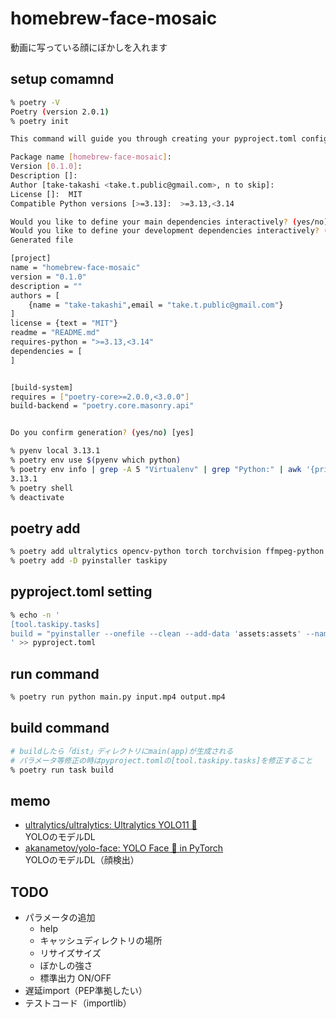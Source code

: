 # homebrew-face-mosaic

動画に写っている顔にぼかしを入れます

## setup comamnd

```bash
% poetry -V
Poetry (version 2.0.1)
% poetry init

This command will guide you through creating your pyproject.toml config.

Package name [homebrew-face-mosaic]:  
Version [0.1.0]:  
Description []:  
Author [take-takashi <take.t.public@gmail.com>, n to skip]:  
License []:  MIT
Compatible Python versions [>=3.13]:  >=3.13,<3.14

Would you like to define your main dependencies interactively? (yes/no) [yes] no
Would you like to define your development dependencies interactively? (yes/no) [yes] no
Generated file

[project]
name = "homebrew-face-mosaic"
version = "0.1.0"
description = ""
authors = [
    {name = "take-takashi",email = "take.t.public@gmail.com"}
]
license = {text = "MIT"}
readme = "README.md"
requires-python = ">=3.13,<3.14"
dependencies = [
]


[build-system]
requires = ["poetry-core>=2.0.0,<3.0.0"]
build-backend = "poetry.core.masonry.api"


Do you confirm generation? (yes/no) [yes]

% pyenv local 3.13.1
% poetry env use $(pyenv which python)
% poetry env info | grep -A 5 "Virtualenv" | grep "Python:" | awk '{print $2}'
3.13.1
% poetry shell
% deactivate
```

## poetry add

```bash
% poetry add ultralytics opencv-python torch torchvision ffmpeg-python "numpy<=2.1.1"
% poetry add -D pyinstaller taskipy
```

## pyproject.toml setting

```bash
% echo -n '
[tool.taskipy.tasks]
build = "pyinstaller --onefile --clean --add-data 'assets:assets' --name 'face-mosaic' main.py"
' >> pyproject.toml
```

## run command

```bash
% poetry run python main.py input.mp4 output.mp4
```

## build command

```bash
# buildしたら「dist」ディレクトリにmain(app)が生成される
# パラメータ等修正の時はpyproject.tomlの[tool.taskipy.tasks]を修正すること
% poetry run task build
```

## memo

- [ultralytics/ultralytics: Ultralytics YOLO11 🚀](https://github.com/ultralytics/ultralytics)  
  YOLOのモデルDL
- [akanametov/yolo-face: YOLO Face 🚀 in PyTorch](https://github.com/akanametov/yolo-face?tab=readme-ov-file)  
  YOLOのモデルDL（顔検出）

## TODO

- パラメータの追加
  - help
  - キャッシュディレクトリの場所
  - リサイズサイズ
  - ぼかしの強さ
  - 標準出力 ON/OFF
- 遅延import（PEP準拠したい）
- テストコード（importlib）

